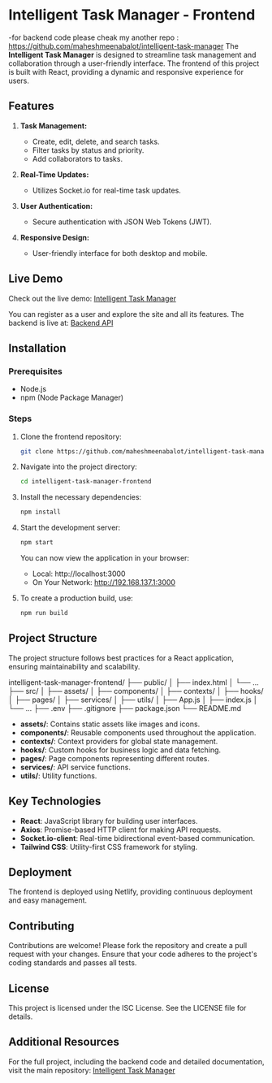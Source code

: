 # Intelligent Task Manager - Frontend
-for backend code please cheak my another repo : https://github.com/maheshmeenabalot/intelligent-task-manager
The **Intelligent Task Manager** is designed to streamline task management and collaboration through a user-friendly interface. The frontend of this project is built with React, providing a dynamic and responsive experience for users.

## Features

1. **Task Management:**
   - Create, edit, delete, and search tasks.
   - Filter tasks by status and priority.
   - Add collaborators to tasks.

2. **Real-Time Updates:**
   - Utilizes Socket.io for real-time task updates.

3. **User Authentication:**
   - Secure authentication with JSON Web Tokens (JWT).

4. **Responsive Design:**
   - User-friendly interface for both desktop and mobile.

## Live Demo

Check out the live demo: [Intelligent Task Manager](https://intelligent-task-manager.netlify.app/)

You can register as a user and explore the site and all its features. The backend is live at: [Backend API](https://intelligent-task-manager-2.onrender.com)

## Installation

### Prerequisites

- Node.js
- npm (Node Package Manager)

### Steps

1. Clone the frontend repository:

    ```bash
    git clone https://github.com/maheshmeenabalot/intelligent-task-manager-frontend
    ```

2. Navigate into the project directory:

    ```bash
    cd intelligent-task-manager-frontend
    ```

3. Install the necessary dependencies:

    ```bash
    npm install
    ```

4. Start the development server:

    ```bash
    npm start
    ```

    You can now view the application in your browser:

    - Local: http://localhost:3000
    - On Your Network: http://192.168.137.1:3000

5. To create a production build, use:

    ```bash
    npm run build
    ```

## Project Structure

The project structure follows best practices for a React application, ensuring maintainability and scalability.

intelligent-task-manager-frontend/
├── public/
│ ├── index.html
│ └── ...
├── src/
│ ├── assets/
│ ├── components/
│ ├── contexts/
│ ├── hooks/
│ ├── pages/
│ ├── services/
│ ├── utils/
│ ├── App.js
│ ├── index.js
│ └── ...
├── .env
├── .gitignore
├── package.json
└── README.md


- **assets/**: Contains static assets like images and icons.
- **components/**: Reusable components used throughout the application.
- **contexts/**: Context providers for global state management.
- **hooks/**: Custom hooks for business logic and data fetching.
- **pages/**: Page components representing different routes.
- **services/**: API service functions.
- **utils/**: Utility functions.

## Key Technologies

- **React**: JavaScript library for building user interfaces.
- **Axios**: Promise-based HTTP client for making API requests.
- **Socket.io-client**: Real-time bidirectional event-based communication.
- **Tailwind CSS**: Utility-first CSS framework for styling.

## Deployment

The frontend is deployed using Netlify, providing continuous deployment and easy management.

## Contributing

Contributions are welcome! Please fork the repository and create a pull request with your changes. Ensure that your code adheres to the project's coding standards and passes all tests.

## License

This project is licensed under the ISC License. See the LICENSE file for details.

## Additional Resources

For the full project, including the backend code and detailed documentation, visit the main repository: [Intelligent Task Manager](https://github.com/maheshmeenabalot/intelligent-task-manager)
